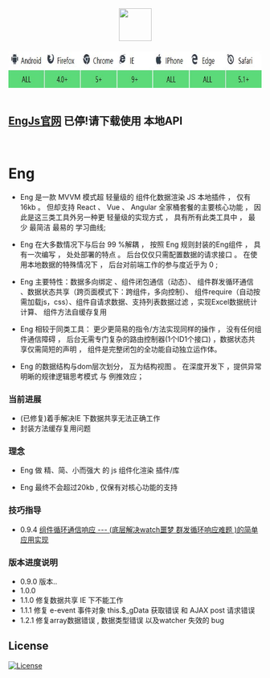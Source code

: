 <div align=center><img width="65" height="65" src="https://s4.ax1x.com/2021/12/08/o2iYvj.pngs"/></div>
<br>
<div align=center><img width="774" height="73" src="https://github.com/343830384/Eng/blob/master/img/JR.jpg"/></div>
<br>

## [EngJs官网]() 已停!请下载使用 本地API
<br>

# Eng

  * Eng 是一款 MVVM 模式超 轻量级的 组件化数据渲染 JS 本地插件 ， 仅有16kb 。
但却支持 React 、 Vue 、 Angular 全家桶套餐的主要核心功能 ， 因此是这三类工具外另一种更
轻量级的实现方式 ， 具有所有此类工具中 ， 最少 最简洁 最易的 学习曲线;

  * Eng 在大多数情况下与后台 99 %解耦 ， 按照 Eng 规则封装的Eng组件 ， 具有一次编写 ， 处处部署的特点 。
后台仅仅只需配置数据的请求接口 。 在使用本地数据的特殊情况下 ， 后台对前端工作的参与度近乎为 0 ;

  * Eng 主要特性：数据多向绑定 、组件闭包通信（动态）、 组件群发循环通信 、数据状态共享（跨页面模式下：跨组件，多向控制）、
组件require（自动按需加载js，css）、组件自请求数据、支持列表数据过滤 ，实现Excel数据统计计算、 组件方法自缓存复用

  * Eng 相较于同类工具：  更少更简易的指令/方法实现同样的操作 ， 没有任何组件通信障碍 ， 后台无需专门复杂的路由控制器(1个ID1个接口) ，数据状态共享仅需简短的声明 ， 组件是完整闭包的全功能自动独立运作体。
  
  * Eng 的数据结构与dom层次划分， 互为结构视图 。 在深度开发下 ，提供异常明晰的规律逻辑思考模式 与 例推效应； 

### 当前进展

  * (已修复)着手解决IE 下数据共享无法正确工作
  * 封装方法缓存复用问题

### 理念

   * Eng 做 精、简、小而强大 的 js 组件化渲染 插件/库
   
   * Eng 最终不会超过20kb , 仅保有对核心功能的支持

### 技巧指导
   
   *  0.9.4  [组件循环通信响应 --- (底层解决watch噩梦 群发循环响应难题 )的简单应用实现 ](https://juejin.im/post/5aa7961b518825555c1d532c)

### 版本进度说明

   * 0.9.0  版本..
   * 1.0.0  
   * 1.1.0  修复数据共享 IE 下不能工作
   * 1.1.1  修复 e-event  事件对象 this.$_gData 获取错误 和 AJAX post 请求错误 
   * 1.2.1  修复array数据错误 , 数据类型错误 以及watcher 失效的 bug


## License

[![License](http://img.shields.io/badge/license-APACHE2-blue.svg)](LICENSE.txt)

